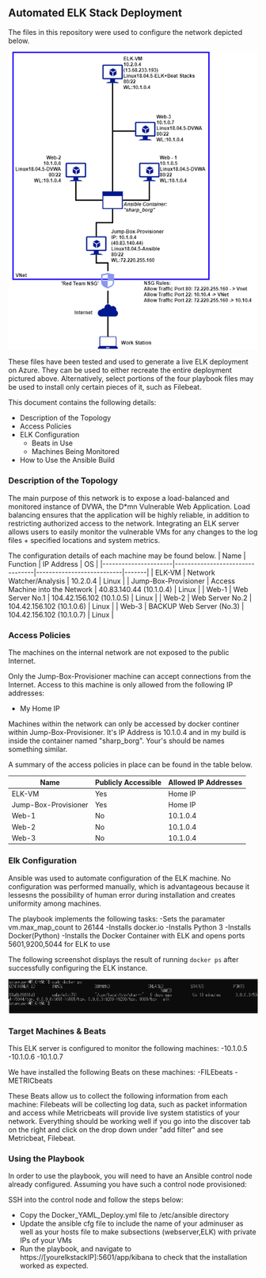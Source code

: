 ## Automated ELK Stack Deployment

The files in this repository were used to configure the network depicted below.

![alt text](https://github.com/paulodiwa/Project-Week/blob/main/Images/dthenet.png "dnet.png")

These files have been tested and used to generate a live ELK deployment on Azure. They can be used to either recreate the entire deployment pictured above. Alternatively, select portions of the four playbook files may be used to install only certain pieces of it, such as Filebeat.


This document contains the following details:
- Description of the Topology
- Access Policies
- ELK Configuration
  - Beats in Use
  - Machines Being Monitored
- How to Use the Ansible Build

### Description of the Topology

The main purpose of this network is to expose a load-balanced and monitored instance of DVWA, the D*mn Vulnerable Web Application.
Load balancing ensures that the application will be highly reliable, in addition to restricting authorized access to the network.
Integrating an ELK server allows users to easily monitor the vulnerable VMs for any changes to the log files + specified locations and system metrics.

The configuration details of each machine may be found below.
| Name                 | Function                        | IP Address                | OS    |
|----------------------|---------------------------------|---------------------------|-------|
| ELK-VM               | Network Watcher/Analysis        | 10.2.0.4                  | Linux |
| Jump-Box-Provisioner | Access Machine into the Network | 40.83.140.44 (10.1.0.4)   | Linux |
| Web-1                | Web Server No.1                 | 104.42.156.102 (10.1.0.5) | Linux |
| Web-2                | Web Server No.2                 | 104.42.156.102 (10.1.0.6) | Linux |
| Web-3                | BACKUP Web Server (No.3)        | 104.42.156.102 (10.1.0.7) | Linux |

### Access Policies

The machines on the internal network are not exposed to the public Internet. 

Only the Jump-Box-Provisioner machine can accept connections from the Internet. 
Access to this machine is only allowed from the following IP addresses:
- My Home IP

Machines within the network can only be accessed by docker continer within Jump-Box-Provisioner.
It's IP Address is 10.1.0.4 and in my build is inside the container named "sharp_borg". Your's should be names something similar.

A summary of the access policies in place can be found in the table below.

| Name                 | Publicly Accessible | Allowed IP Addresses |
|----------------------|---------------------|----------------------|
| ELK-VM               | Yes                 | Home IP              |
| Jump-Box-Provisioner | Yes                 | Home IP              |
| Web-1                | No                  | 10.1.0.4             |
| Web-2                | No                  | 10.1.0.4             |
| Web-3                | No                  | 10.1.0.4             |

### Elk Configuration

Ansible was used to automate configuration of the ELK machine. No configuration was performed manually, which is advantageous because
it lessesns the possibility of human error during installation and creates uniformity among machines.

The playbook implements the following tasks:
-Sets the paramater vm.max_map_count to 26144
-Installs docker.io
-Installs Python 3
-Installs Docker(Python)
-Installs the Docker Container with ELK and opens ports 5601,9200,5044 for ELK to use

The following screenshot displays the result of running `docker ps` after successfully configuring the ELK instance.

![alt text](https://github.com/paulodiwa/Project-Week/blob/main/Images/docker_ps_output.png)

### Target Machines & Beats
This ELK server is configured to monitor the following machines:
-10.1.0.5
-10.1.0.6
-10.1.0.7

We have installed the following Beats on these machines:
-FILEbeats
-METRICbeats

These Beats allow us to collect the following information from each machine:
Filebeats will be collecting log data, such as packet information and access while Metricbeats will provide live system statistics of your network.
Everything should be working well if you go into the discover tab on the right and click on the drop down under "add filter" and see Metricbeat, Filebeat.

### Using the Playbook
In order to use the playbook, you will need to have an Ansible control node already configured. Assuming you have such a control node provisioned: 

SSH into the control node and follow the steps below:
- Copy the Docker_YAML_Deploy.yml file to /etc/ansible directory
- Update the ansible cfg file to include the name of your adminuser as well as your hosts file to make subsections (webserver,ELK) with private IPs of your VMs
- Run the playbook, and navigate to https://[yourelkstackIP]:5601/app/kibana to check that the installation worked as expected.

